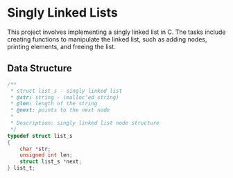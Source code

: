 # Singly Linked Lists

This project involves implementing a singly linked list in C. The tasks include creating functions to manipulate the linked list, such as adding nodes, printing elements, and freeing the list.

## Data Structure

```c
/**
 * struct list_s - singly linked list
 * @str: string - (malloc'ed string)
 * @len: length of the string
 * @next: points to the next node
 *
 * Description: singly linked list node structure
 */
typedef struct list_s
{
    char *str;
    unsigned int len;
    struct list_s *next;
} list_t;
